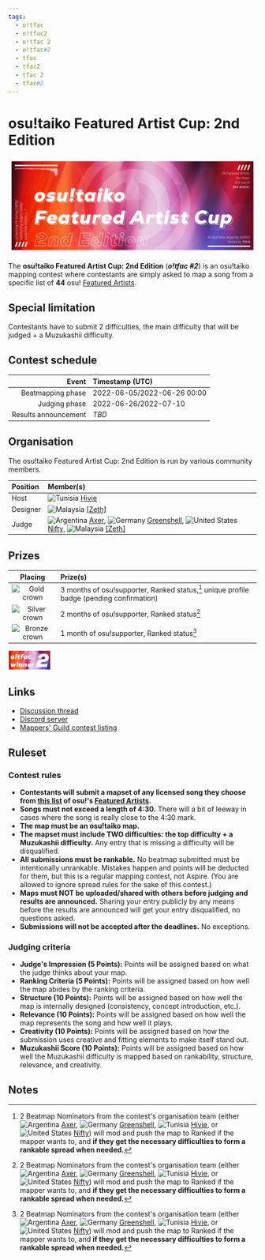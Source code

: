 ```yaml
---
tags:
  - o!tfac
  - o!tfac2
  - o!tfac 2
  - o!tfac#2
  - tfac
  - tfac2
  - tfac 2
  - tfac#2
---
```


# osu!taiko Featured Artist Cup: 2nd Edition

![o!tfac logo](img/logo.jpg)

The **osu!taiko Featured Artist Cup: 2nd Edition** (***o!tfac #2***) is an osu!taiko mapping contest where contestants are simply asked to map a song from a specific list of **44** osu! [Featured Artists](https://osu.ppy.sh/beatmaps/artists).

## Special limitation

Contestants have to submit 2 difficulties, the main difficulty that will be judged + a Muzukashii difficulty.

## Contest schedule

| Event | Timestamp (UTC) |
| --: | :-- |
| Beatmapping phase | 2022-06-05/2022-06-26 00:00 |
| Judging phase | 2022-06-26/2022-07-10 |
| Results announcement | *TBD* |

## Organisation

The osu!taiko Featured Artist Cup: 2nd Edition is run by various community members.

| Position | Member(s) |
| :-- | :-- |
| Host | ![][flag_TN] [Hivie](https://osu.ppy.sh/users/14102976) |
| Designer | ![][flag_MY] [\[Zeth\]](https://osu.ppy.sh/users/9912966) |
| Judge | ![][flag_AR] [Axer](https://osu.ppy.sh/users/7299864), ![][flag_DE] [Greenshell](https://osu.ppy.sh/users/8693851), ![][flag_US] [Nifty](https://osu.ppy.sh/users/4956097), ![][flag_MY] [\[Zeth\]](https://osu.ppy.sh/users/9912966) |

## Prizes

| Placing | Prize(s) |
| :-: | :-- |
| ![Gold crown](/wiki/shared/crown-gold.png "1st place") | 3 months of osu!supporter, Ranked status,[^prizes-ranked] unique profile badge (pending confirmation) |
| ![Silver crown](/wiki/shared/crown-silver.png "2nd place") | 2 months of osu!supporter, Ranked status[^prizes-ranked] |
| ![Bronze crown](/wiki/shared/crown-bronze.png "3rd place") | 1 month of osu!supporter, Ranked status[^prizes-ranked] |

![o!tfac #2 badge](img/badge.png)

## Links

- [Discussion thread](https://osu.ppy.sh/community/forums/topics/1588200)
- [Discord server](https://discord.gg/jMsVqwPVrD)
- [Mappers' Guild contest listing](https://mappersguild.com/contests/listing?contest=6297b03e101a99029ea1b06b)

## Ruleset

### Contest rules

- **Contestants will submit a mapset of any licensed song they choose from [this list](https://bns.are-la.me/2XSGmvB.txt) of osu!'s [Featured Artists](https://osu.ppy.sh/beatmaps/artists).**
- **Songs must not exceed a length of 4:30.** There will a bit of leeway in cases where the song is really close to the 4:30 mark.
- **The map must be an osu!taiko map.**
- **The mapset must include TWO difficulties: the top difficulty + a Muzukashii difficulty.** Any entry that is missing a difficulty will be disqualified.
- **All submissions must be rankable.** No beatmap submitted must be intentionally unrankable. Mistakes happen and points will be deducted for them, but this is a regular mapping contest, not Aspire. (You are allowed to ignore spread rules for the sake of this contest.)
- **Maps must NOT be uploaded/shared with others before judging and results are announced.** Sharing your entry publicly by any means before the results are announced will get your entry disqualified, no questions asked.
- **Submissions will not be accepted after the deadlines.** No exceptions.

### Judging criteria

- **Judge's Impression (5 Points):** Points will be assigned based on what the judge thinks about your map.
- **Ranking Criteria (5 Points):** Points will be assigned based on how well the map abides by the ranking criteria.
- **Structure (10 Points):** Points will be assigned based on how well the map is internally designed (consistency, concept introduction, etc.).
- **Relevance (10 Points):** Points will be assigned based on how well the map represents the song and how well it plays.
- **Creativity (10 Points):** Points will be assigned based on how the submission uses creative and fitting elements to make itself stand out.
- **Muzukashii Score (10 Points):** Points will be assigned based on how well the Muzukashii difficulty is mapped based on rankability, structure, relevance, and creativity.

## Notes

[^prizes-ranked]: 2 Beatmap Nominators from the contest's organisation team (either ![][flag_AR] [Axer](https://osu.ppy.sh/users/7299864), ![][flag_DE] [Greenshell](https://osu.ppy.sh/users/8693851), ![][flag_TN] [Hivie](https://osu.ppy.sh/users/14102976), or ![][flag_US] [Nifty](https://osu.ppy.sh/users/4956097)) will mod and push the map to Ranked if the mapper wants to, and **if they get the necessary difficulties to form a rankable spread when needed.**

[flag_AR]: /wiki/shared/flag/AR.gif "Argentina"
[flag_DE]: /wiki/shared/flag/DE.gif "Germany"
[flag_MY]: /wiki/shared/flag/MY.gif "Malaysia"
[flag_TN]: /wiki/shared/flag/TN.gif "Tunisia"
[flag_US]: /wiki/shared/flag/US.gif "United States"
